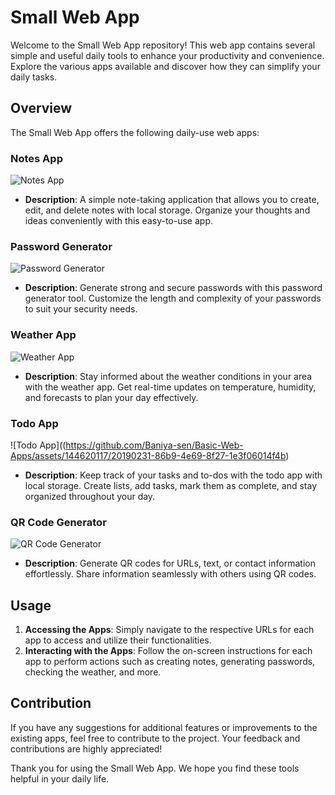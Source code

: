 # Small Web App

Welcome to the Small Web App repository! This web app contains several simple and useful daily tools to enhance your productivity and convenience. Explore the various apps available and discover how they can simplify your daily tasks.

## Overview

The Small Web App offers the following daily-use web apps:

### Notes App

![Notes App](https://github.com/Baniya-sen/Basic-Web-Apps/assets/144620117/3cafb563-93f4-4c85-a59a-11ec64ee8aed)

- **Description**: A simple note-taking application that allows you to create, edit, and delete notes with local storage. Organize your thoughts and ideas conveniently with this easy-to-use app.


### Password Generator

![Password Generator](https://github.com/Baniya-sen/Basic-Web-Apps/assets/144620117/281db87d-353f-4051-9d06-cd0d0c283dbb)

- **Description**: Generate strong and secure passwords with this password generator tool. Customize the length and complexity of your passwords to suit your security needs.


### Weather App

![Weather App](https://github.com/Baniya-sen/Basic-Web-Apps/assets/144620117/6d80641e-d8f3-41d3-a343-20be32799ac5)


- **Description**: Stay informed about the weather conditions in your area with the weather app. Get real-time updates on temperature, humidity, and forecasts to plan your day effectively.


### Todo App

![Todo App]((https://github.com/Baniya-sen/Basic-Web-Apps/assets/144620117/20190231-86b9-4e69-8f27-1e3f06014f4b)

- **Description**: Keep track of your tasks and to-dos with the todo app with local storage. Create lists, add tasks, mark them as complete, and stay organized throughout your day.


### QR Code Generator

![QR Code Generator](https://github.com/Baniya-sen/Basic-Web-Apps/assets/144620117/959df7c9-cca7-41db-9422-a159bde52a8c)

- **Description**: Generate QR codes for URLs, text, or contact information effortlessly. Share information seamlessly with others using QR codes.

## Usage

1. **Accessing the Apps**: Simply navigate to the respective URLs for each app to access and utilize their functionalities.
2. **Interacting with the Apps**: Follow the on-screen instructions for each app to perform actions such as creating notes, generating passwords, checking the weather, and more.

## Contribution

If you have any suggestions for additional features or improvements to the existing apps, feel free to contribute to the project. Your feedback and contributions are highly appreciated!

Thank you for using the Small Web App. We hope you find these tools helpful in your daily life.
